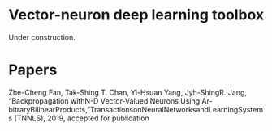 # Vector-neuron deep learning toolbox
Under construction.



# Papers
Zhe-Cheng Fan, Tak-Shing T. Chan, Yi-Hsuan Yang, Jyh-ShingR. Jang, “Backpropagation withN-D Vector-Valued Neurons Using Ar-bitraryBilinearProducts,”TransactionsonNeuralNetworksandLearningSystems (TNNLS), 2019, accepted for publication
